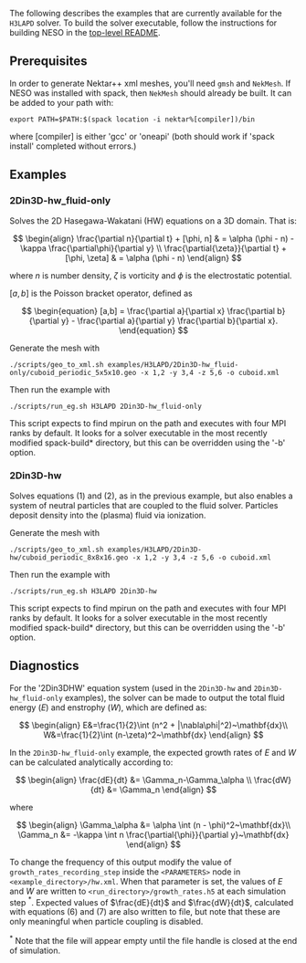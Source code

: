 The following describes the examples that are currently available for the `H3LAPD` solver.
To build the solver executable, follow the instructions for building NESO in the [top-level README](../../README.md).


## Prerequisites

In order to generate Nektar++ xml meshes, you'll need `gmsh` and `NekMesh`.
If NESO was installed with spack, then `NekMesh` should already be built.  It can be added to your path with:

    export PATH=$PATH:$(spack location -i nektar%[compiler])/bin

where [compiler] is either 'gcc' or 'oneapi' (both should work if 'spack install' completed without errors.)

## Examples

### 2Din3D-hw_fluid-only

Solves the 2D Hasegawa-Wakatani (HW) equations on a 3D domain. That is:

$$
\begin{align}
    \frac{\partial n}{\partial t} + [\phi, n]  & = \alpha (\phi - n) - \kappa \frac{\partial\phi}{\partial y} \\
    \frac{\partial{\zeta}}{\partial t} + [\phi, \zeta] & = \alpha (\phi - n)
\end{align}
$$

where $n$ is number density, $\zeta$ is vorticity and $\phi$ is the electrostatic potential.

$[a,b]$ is the Poisson bracket operator, defined as

$$
\begin{equation}
    [a,b] = \frac{\partial a}{\partial x} \frac{\partial b}{\partial y} - \frac{\partial a}{\partial y} \frac{\partial 
b}{\partial x}.
\end{equation}
$$

Generate the mesh with

    ./scripts/geo_to_xml.sh examples/H3LAPD/2Din3D-hw_fluid-only/cuboid_periodic_5x5x10.geo -x 1,2 -y 3,4 -z 5,6 -o cuboid.xml

Then run the example with

    ./scripts/run_eg.sh H3LAPD 2Din3D-hw_fluid-only

This script expects to find mpirun on the path and executes with four MPI ranks by default. It looks for a solver executable in the most recently modified spack-build* directory, but this can be overridden using the '-b' option.

### 2Din3D-hw

Solves equations (1) and (2), as in the previous example, but also enables a system of neutral particles that are coupled to the fluid solver. Particles deposit density into the (plasma) fluid via ionization.

Generate the mesh with

    ./scripts/geo_to_xml.sh examples/H3LAPD/2Din3D-hw/cuboid_periodic_8x8x16.geo -x 1,2 -y 3,4 -z 5,6 -o cuboid.xml

Then run the example with

    ./scripts/run_eg.sh H3LAPD 2Din3D-hw

This script expects to find mpirun on the path and executes with four MPI ranks by default. It looks for a solver executable in the most recently modified spack-build* directory, but this can be overridden using the '-b' option.

## Diagnostics
For the '2Din3DHW' equation system (used in the `2Din3D-hw` and `2Din3D-hw_fluid-only` examples), the solver can be made to output the total fluid energy ($E$) and enstrophy ($W$), which are defined as:  

$$
\begin{align}
E&=\frac{1}{2}\int (n^2 + |\nabla\phi|^2)~\mathbf{dx}\\ 
W&=\frac{1}{2}\int (n-\zeta)^2~\mathbf{dx}
\end{align}
$$

In the `2Din3D-hw_fluid-only` example, the expected growth rates of $E$ and $W$ can be calculated analytically according to:

$$
\begin{align}
\frac{dE}{dt} &= \Gamma_n-\Gamma_\alpha \\
\frac{dW}{dt} &= \Gamma_n
\end{align}
$$

where

$$
\begin{align}
\Gamma_\alpha &= \alpha \int (n - \phi)^2~\mathbf{dx}\\
\Gamma_n &= -\kappa \int n \frac{\partial{\phi}}{\partial y}~\mathbf{dx}
\end{align}
$$

To change the frequency of this output modify the value of `growth_rates_recording_step` inside the `<PARAMETERS>` node in `<example_directory>/hw.xml`.
When that parameter is set, the values of $E$ and $W$ are written to `<run_directory>/growth_rates.h5` at each simulation step $^*$.  Expected values of $\frac{dE}{dt}$ and $\frac{dW}{dt}$, calculated with equations (6) and (7) are also written to file, but note that these are only meaningful when particle coupling is disabled.

$^*$ Note that the file will appear empty until the file handle is closed at the end of simulation.
